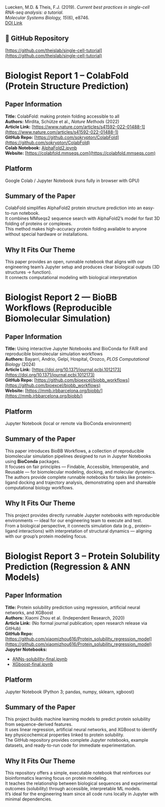 Luecken, M.D. & Theis, F.J. (2019). *Current best practices in single-cell RNA-seq analysis: a tutorial.*  
*Molecular Systems Biology, 15*(6), e8746.  
[DOI Link](https://www.embopress.org/doi/10.15252/msb.20188746)  

## 🧬 GitHub Repository
[https://github.com/theislab/single-cell-tutorial](https://github.com/theislab/single-cell-tutorial)


# Biologist Report 1 – ColabFold (Protein Structure Prediction)

## Paper Information
**Title:** ColabFold: making protein folding accessible to all  
**Authors:** Mirdita, Schütze et al., *Nature Methods* (2022)  
**Article Link:** [https://www.nature.com/articles/s41592-022-01488-1](https://www.nature.com/articles/s41592-022-01488-1)  
**GitHub Repo:** [https://github.com/sokrypton/ColabFold](https://github.com/sokrypton/ColabFold)  
**Colab Notebook:** [AlphaFold2.ipynb](https://colab.research.google.com/github/sokrypton/ColabFold/blob/main/AlphaFold2.ipynb)  
**Website:** [https://colabfold.mmseqs.com](https://colabfold.mmseqs.com)

## Platform
Google Colab / Jupyter Notebook (runs fully in browser with GPU)

## Summary of the Paper
ColabFold simplifies AlphaFold2 protein structure prediction into an easy-to-run notebook.  
It combines MMseqs2 sequence search with AlphaFold2’s model for fast 3D folding of proteins or complexes.  
This method makes high-accuracy protein folding available to anyone without special hardware or installations.

## Why It Fits Our Theme
This paper provides an open, runnable notebook that aligns with our engineering team’s Jupyter setup and produces clear biological outputs (3D structures → function).  
It connects computational modeling with biological interpretation


# Biologist Report 2 — BioBB Workflows (Reproducible Biomolecular Simulation)

## Paper Information  
**Title:** Using interactive Jupyter Notebooks and BioConda for FAIR and reproducible biomolecular simulation workflows  
**Authors:** Bayarri, Andrio, Gelpí, Hospital, Orozco, *PLOS Computational Biology* (2024)  
**Article Link:** [https://doi.org/10.1371/journal.pcbi.1012173](https://doi.org/10.1371/journal.pcbi.1012173)  
**GitHub Repo:** [https://github.com/bioexcel/biobb_workflows](https://github.com/bioexcel/biobb_workflows)  
**Website:** [https://mmb.irbbarcelona.org/biobb/](https://mmb.irbbarcelona.org/biobb/)  

## Platform  
Jupyter Notebook (local or remote via BioConda environment)  

## Summary of the Paper  
This paper introduces BioBB Workflows, a collection of reproducible biomolecular simulation pipelines designed to run in Jupyter Notebooks using **BioConda** packages.  
It focuses on fair principles — Findable, Accessible, Interoperable, and Reusable — for biomolecular modeling, docking, and molecular dynamics.  
The authors provide complete runnable notebooks for tasks like protein–ligand docking and trajectory analysis, demonstrating open and shareable computational biology workflows.

## Why It Fits Our Theme  
This project provides directly runnable Jupyter notebooks with reproducible environments — ideal for our engineering team to execute and test.  
From a biological perspective, it connects simulation data (e.g., protein–ligand interactions) with interpretation of structural dynamics — aligning with our group’s protein modeling focus.  


# Biologist Report 3 – Protein Solubility Prediction (Regression & ANN Models)

## Paper Information
**Title:** Protein solubility prediction using regression, artificial neural networks, and XGBoost  
**Authors:** Xiaomi Zhou et al. (Independent Research, 2020)  
**Article Link:** (No formal journal publication; open research release via GitHub)  
**GitHub Repo:** [https://github.com/xiaomizhou616/Protein_solubility_regression_model](https://github.com/xiaomizhou616/Protein_solubility_regression_model)  
**Jupyter Notebooks:**  
- [ANNs-solubility-final.ipynb](https://github.com/xiaomizhou616/Protein_solubility_regression_model/blob/main/ANNs-solubility-final.ipynb)  
- [XGboost-final.ipynb](https://github.com/xiaomizhou616/Protein_solubility_regression_model/blob/main/XGboost-final.ipynb)

## Platform
Jupyter Notebook (Python 3; pandas, numpy, sklearn, xgboost)

## Summary of the Paper
This project builds machine learning models to predict protein solubility from sequence-derived features.  
It uses linear regression, artificial neural networks, and XGBoost to identify key physicochemical properties linked to protein solubility.  
The GitHub repository provides complete Jupyter notebooks, example datasets, and ready-to-run code for immediate experimentation.

## Why It Fits Our Theme
This repository offers a simple, executable notebook that reinforces our bioinformatics learning focus on protein modeling.  
It teaches the relationship between biological sequences and experimental outcomes (solubility) through accessible, interpretable ML models.  
It’s ideal for the engineering team since all code runs locally in Jupyter with minimal dependencies.


